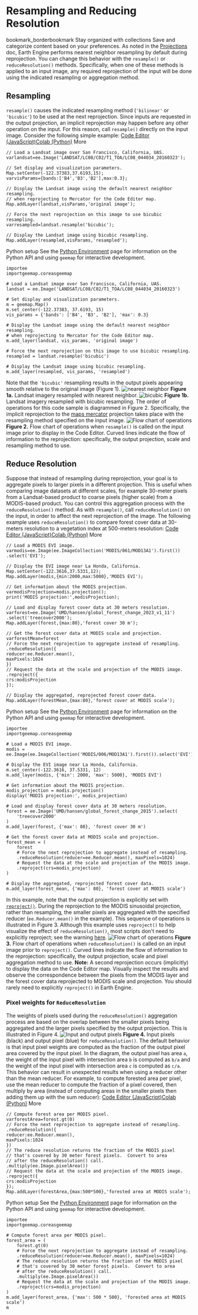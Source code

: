  
#  Resampling and Reducing Resolution
bookmark_borderbookmark Stay organized with collections  Save and categorize content based on your preferences.
As noted in the [Projections](https://developers.google.com/earth-engine/guides/projections) doc, Earth Engine performs nearest neighbor resampling by default during reprojection. You can change this behavior with the `resample()` or `reduceResolution()` methods. Specifically, when one of these methods is applied to an input image, any required reprojection of the input will be done using the indicated resampling or aggregation method.
## Resampling
`resample()` causes the indicated resampling method (`'bilinear'` or `'bicubic'`) to be used at the next reprojection. Since inputs are requested in the output projection, an implicit reprojection may happen before any other operation on the input. For this reason, call `resample()` directly on the input image. Consider the following simple example:
[Code Editor (JavaScript)](https://developers.google.com/earth-engine/guides/resample#code-editor-javascript-sample)[Colab (Python)](https://developers.google.com/earth-engine/guides/resample#colab-python-sample) More
```
// Load a Landsat image over San Francisco, California, UAS.
varlandsat=ee.Image('LANDSAT/LC08/C02/T1_TOA/LC08_044034_20160323');

// Set display and visualization parameters.
Map.setCenter(-122.37383,37.6193,15);
varvisParams={bands:['B4','B3','B2'],max:0.3};

// Display the Landsat image using the default nearest neighbor resampling.
// when reprojecting to Mercator for the Code Editor map.
Map.addLayer(landsat,visParams,'original image');

// Force the next reprojection on this image to use bicubic resampling.
varresampled=landsat.resample('bicubic');

// Display the Landsat image using bicubic resampling.
Map.addLayer(resampled,visParams,'resampled');
```
Python setup
See the [ Python Environment](https://developers.google.com/earth-engine/guides/python_install) page for information on the Python API and using `geemap` for interactive development.
```
importee
importgeemap.coreasgeemap
```
```
# Load a Landsat image over San Francisco, California, UAS.
landsat = ee.Image('LANDSAT/LC08/C02/T1_TOA/LC08_044034_20160323')

# Set display and visualization parameters.
m = geemap.Map()
m.set_center(-122.37383, 37.6193, 15)
vis_params = {'bands': ['B4', 'B3', 'B2'], 'max': 0.3}

# Display the Landsat image using the default nearest neighbor resampling.
# when reprojecting to Mercator for the Code Editor map.
m.add_layer(landsat, vis_params, 'original image')

# Force the next reprojection on this image to use bicubic resampling.
resampled = landsat.resample('bicubic')

# Display the Landsat image using bicubic resampling.
m.add_layer(resampled, vis_params, 'resampled')
```

Note that the `'bicubic'` resampling results in the output pixels appearing smooth relative to the original image (Figure 1).
![nearest neighbor](https://developers.google.com/static/earth-engine/images/resample_original.png) **Figure 1a.** Landsat imagery resampled with nearest neighbor.
![bicubic](https://developers.google.com/static/earth-engine/images/resample_bicubic.png) **Figure 1b.** Landsat imagery resampled with bicubic resampling.
The order of operations for this code sample is diagrammed in Figure 2. Specifically, the implicit reprojection to the [maps mercator](http://epsg.io/3857) projection takes place with the resampling method specified on the input image.
![Flow chart of operations](https://developers.google.com/static/earth-engine/images/Resample.png)
**Figure 2.** Flow chart of operations when `resample()` is called on the input image prior to display in the Code Editor. Curved lines indicate the flow of information to the reprojection: specifically, the output projection, scale and resampling method to use.
## Reduce Resolution
Suppose that instead of resampling during reprojection, your goal is to aggregate pixels to larger pixels in a different projection. This is useful when comparing image datasets at different scales, for example 30-meter pixels from a Landsat-based product to coarse pixels (higher scale) from a MODIS-based product. You can control this aggregation process with the `reduceResolution()` method. As with `resample()`, call `reduceResolution()` on the input, in order to affect the next reprojection of the image. The following example uses `reduceResolution()` to compare forest cover data at 30-meters resolution to a vegetation index at 500-meters resolution:
[Code Editor (JavaScript)](https://developers.google.com/earth-engine/guides/resample#code-editor-javascript-sample)[Colab (Python)](https://developers.google.com/earth-engine/guides/resample#colab-python-sample) More
```
// Load a MODIS EVI image.
varmodis=ee.Image(ee.ImageCollection('MODIS/061/MOD13A1').first())
.select('EVI');

// Display the EVI image near La Honda, California.
Map.setCenter(-122.3616,37.5331,12);
Map.addLayer(modis,{min:2000,max:5000},'MODIS EVI');

// Get information about the MODIS projection.
varmodisProjection=modis.projection();
print('MODIS projection:',modisProjection);

// Load and display forest cover data at 30 meters resolution.
varforest=ee.Image('UMD/hansen/global_forest_change_2023_v1_11')
.select('treecover2000');
Map.addLayer(forest,{max:80},'forest cover 30 m');

// Get the forest cover data at MODIS scale and projection.
varforestMean=forest
// Force the next reprojection to aggregate instead of resampling.
.reduceResolution({
reducer:ee.Reducer.mean(),
maxPixels:1024
})
// Request the data at the scale and projection of the MODIS image.
.reproject({
crs:modisProjection
});

// Display the aggregated, reprojected forest cover data.
Map.addLayer(forestMean,{max:80},'forest cover at MODIS scale');
```
Python setup
See the [ Python Environment](https://developers.google.com/earth-engine/guides/python_install) page for information on the Python API and using `geemap` for interactive development.
```
importee
importgeemap.coreasgeemap
```
```
# Load a MODIS EVI image.
modis = ee.Image(ee.ImageCollection('MODIS/006/MOD13A1').first()).select('EVI')

# Display the EVI image near La Honda, California.
m.set_center(-122.3616, 37.5331, 12)
m.add_layer(modis, {'min': 2000, 'max': 5000}, 'MODIS EVI')

# Get information about the MODIS projection.
modis_projection = modis.projection()
display('MODIS projection:', modis_projection)

# Load and display forest cover data at 30 meters resolution.
forest = ee.Image('UMD/hansen/global_forest_change_2015').select(
    'treecover2000'
)
m.add_layer(forest, {'max': 80}, 'forest cover 30 m')

# Get the forest cover data at MODIS scale and projection.
forest_mean = (
    forest
    # Force the next reprojection to aggregate instead of resampling.
    .reduceResolution(reducer=ee.Reducer.mean(), maxPixels=1024)
    # Request the data at the scale and projection of the MODIS image.
    .reproject(crs=modis_projection)
)

# Display the aggregated, reprojected forest cover data.
m.add_layer(forest_mean, {'max': 80}, 'forest cover at MODIS scale')
```

In this example, note that the output projection is explicitly set with [`reproject()`](https://developers.google.com/earth-engine/guides/projections#reprojecting). During the reprojection to the MODIS sinusoidal projection, rather than resampling, the smaller pixels are aggregated with the specified reducer (`ee.Reducer.mean()` in the example). This sequence of operations is illustrated in Figure 3. Although this example uses `reproject()` to help visualize the effect of `reduceResolution()`, most scripts don't need to explicitly reproject; see the warning [here](https://developers.google.com/earth-engine/guides/projections#reprojecting).
![Flow chart of operations](https://developers.google.com/static/earth-engine/images/ReduceResolution.png)
**Figure 3.** Flow chart of operations when `reduceResolution()` is called on an input image prior to `reproject()`. Curved lines indicate the flow of information to the reprojection: specifically, the output projection, scale and pixel aggregation method to use.
**Note:** A second reprojection occurs (implicitly) to display the data on the Code Editor map. Visually inspect the results and observe the correspondence between the pixels from the MODIS layer and the forest cover data reprojected to MODIS scale and projection. You should rarely need to explicitly `reproject()` in Earth Engine.
### Pixel weights for `ReduceResolution`
The weights of pixels used during the `reduceResolution()` aggregation process are based on the overlap between the smaller pixels being aggregated and the larger pixels specified by the output projection. This is illustrated in Figure 4.
![Input and output pixels](https://developers.google.com/static/earth-engine/images/ReduceResolution_weights.png)
**Figure 4.** Input pixels (black) and output pixel (blue) for `reduceResolution()`.
The default behavior is that input pixel weights are computed as the fraction of the output pixel area covered by the input pixel. In the diagram, the output pixel has area `a`, the weight of the input pixel with intersection area `b` is computed as `b/a` and the weight of the input pixel with intersection area `c` is computed as `c/a`. This behavior can result in unexpected results when using a reducer other than the mean reducer. For example, to compute forested area per pixel, use the mean reducer to compute the fraction of a pixel covered, then multiply by area (instead of computing areas in the smaller pixels then adding them up with the sum reducer):
[Code Editor (JavaScript)](https://developers.google.com/earth-engine/guides/resample#code-editor-javascript-sample)[Colab (Python)](https://developers.google.com/earth-engine/guides/resample#colab-python-sample) More
```
// Compute forest area per MODIS pixel.
varforestArea=forest.gt(0)
// Force the next reprojection to aggregate instead of resampling.
.reduceResolution({
reducer:ee.Reducer.mean(),
maxPixels:1024
})
// The reduce resolution returns the fraction of the MODIS pixel
// that's covered by 30 meter forest pixels.  Convert to area
// after the reduceResolution() call.
.multiply(ee.Image.pixelArea())
// Request the data at the scale and projection of the MODIS image.
.reproject({
crs:modisProjection
});
Map.addLayer(forestArea,{max:500*500},'forested area at MODIS scale');
```
Python setup
See the [ Python Environment](https://developers.google.com/earth-engine/guides/python_install) page for information on the Python API and using `geemap` for interactive development.
```
importee
importgeemap.coreasgeemap
```
```
# Compute forest area per MODIS pixel.
forest_area = (
    forest.gt(0)
    # Force the next reprojection to aggregate instead of resampling.
    .reduceResolution(reducer=ee.Reducer.mean(), maxPixels=1024)
    # The reduce resolution returns the fraction of the MODIS pixel
    # that's covered by 30 meter forest pixels.  Convert to area
    # after the reduceResolution() call.
    .multiply(ee.Image.pixelArea())
    # Request the data at the scale and projection of the MODIS image.
    .reproject(crs=modis_projection)
)
m.add_layer(forest_area, {'max': 500 * 500}, 'forested area at MODIS scale')
m
```

